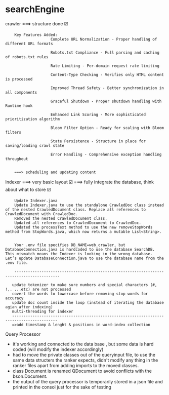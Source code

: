 # searchEngine

crawler ===> structure done ☑️
                
        Key Features Added:
                        Complete URL Normalization - Proper handling of different URL formats

                        Robots.txt Compliance - Full parsing and caching of robots.txt rules

                        Rate Limiting - Per-domain request rate limiting

                        Content-Type Checking - Verifies only HTML content is processed

                        Improved Thread Safety - Better synchronization in all components

                        Graceful Shutdown - Proper shutdown handling with Runtime hook

                        Enhanced Link Scoring - More sophisticated prioritization algorithm

                        Bloom Filter Option - Ready for scaling with Bloom filters

                        State Persistence - Structure in place for saving/loading crawl state

                        Error Handling - Comprehensive exception handling throughout

                        
        ===> scheduling and updating content                

Indexer ===> very basic layout ☑️
        ===> fully integrate the database, think about what to store ☑️
        
        Update Indexer.java
        Update Indexer.java to use the standalone CrawledDoc class instead of the nested CrawledDocument class. Replace all references to CrawledDocument with CrawledDoc.
        Removed the nested CrawledDocument class.
        Updated all references to CrawledDocument to CrawledDoc.
        Updated the processText method to use the new removeStopWords method from StopWords.java, which now returns a mutable List<String>.
        

        Your .env file specifies DB_NAME=web_crawler, but DatabaseConnection.java is hardcoded to use the database SearchDB. This mismatch means the Indexer is looking in the wrong database. Let’s update DatabaseConnection.java to use the database name from the .env file.

        ------------------------------------------------------------------------------------------

       update tokenizer to make sure numbers and special characters (#, !,. ...etc) are not processed
       covert the words to lowercase before removing stop words for accuracy
       update doc count inside the loop (instead of iterating the database agian after indexing)
       multi-threading for indexer
       ------------------------------------------------------------------------------------------
       =>add timestamp & lenght & positions in word-index collection

Query Processor 
   - it's working and connected to the data base , but some data is hard coded (will modify the indexer accordingly)
   - had to move the private classes out of the queryinput file, to use the same data structers the ranker expects, didn't modify any thing in the ranker files apart from adding imports to the moved classes.
   - class Document is renamed QDocument to avoid conflicts with the bson.Document. 
   - the output of the query processor is temporarily stored in a json file and printed in the consol just for the sake of testing        
       
